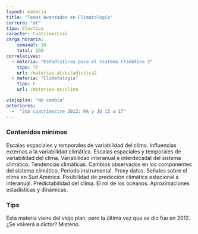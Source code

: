 ```yaml
---
layout: materia
title: "Temas Avanzados en Climatología"
carrera: "at"
tipo: Electiva
caracter: Cuatrimestral
carga_horaria: 
    semanal: 10
    total: 160
correlativas:
  - materia: "Estadísticas para el Sistema Climático 2"
    tipo: TP
    url: /materias-at/estadistica2
  - materia: "Climatología"
    tipo: F
    url: /materias-at/clima

viejoplan: "No cambia"
anteriores: 
  -  "2do cuatrimestre 2012: MA y JU 13 a 17"
---
```


### Contenidos mínimos
Escalas espaciales y temporales de variabilidad del clima. Influencias externas a la variabilidad climática. Escalas espaciales y temporales de variabilidad del clima. Variabilidad interanual e interdecadal del sistema climático. Tendencias climáticas. Cambios observados en los componentes del sistema climático. Periodo instrumental. Proxy datos. Señales sobre el clima en Sud América. Posibilidad de predicción climática estacional a interanual. Predictabilidad del clima. El rol de los océanos. Aproximaciones estadísticas y dinámicas.

### Tips

Esta materia viene del viejo plan, pero la última vez que se dio fue en 2012. ¿Se volverá a dictar? Misterio.